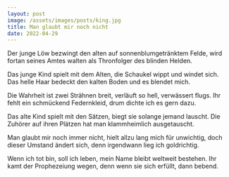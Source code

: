 ```yaml
---
layout: post
image: /assets/images/posts/king.jpg
title: Man glaubt mir noch nicht
date: 2022-04-29
---
```


Der junge Löw bezwingt den alten
auf sonnenblumgetränktem Felde,
wird fortan seines Amtes walten
als Thronfolger des blinden Helden.

Das junge Kind spielt mit dem Alten,
die Schaukel wippt und windet sich.
Das helle Haar bedeckt den kalten
Boden und es blendet mich.

Die Wahrheit ist zwei Strähnen breit,
verläuft so hell, verwässert flugs.
Ihr fehlt ein schmückend Federnkleid,
drum dichte ich es gern dazu.

Das alte Kind spielt mit den Sätzen,
biegt sie solange jemand lauscht.
Die Zuhörer auf ihren Plätzen
hat man klammheimlich ausgetauscht.

Man glaubt mir noch immer nicht,
hielt allzu lang mich für unwichtig,
doch dieser Umstand ändert sich,
denn irgendwann lieg ich goldrichtig.

Wenn ich tot bin, soll ich leben,
mein Name bleibt weltweit bestehen.
Ihr kamt der Prophezeiung wegen,
denn wenn sie sich erfüllt, dann bebend.